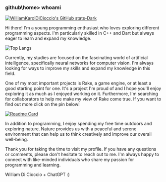 ### github\home> whoami


[![WilliamKarolDiCioccio's GitHub stats-Dark](https://github-readme-stats.vercel.app/api?username=WilliamKarolDiCioccio&show_icons=true&theme=dark)](https://github.com/WilliamKarolDiCioccio)


Hi there! I'm a young programming enthusiast who loves exploring different programming aspects. I'm particularly skilled in C++ and Dart but always eager to learn and expand my knowledge.


![Top Langs](https://github-readme-stats.vercel.app/api/top-langs/?username=WilliamKarolDiCioccio&layout=compact&theme=dark)


Currently, my studies are focused on the fascinating world of artificial intelligence, specifically neural networks for computer vision. I'm always looking for ways to improve my skills and expand my knowledge in this field.

One of my most important projects is Rake, a game engine, or at least a good starting point for one. It's a project I'm proud of and I hope you'll enjoy exploring it as much as I enjoyed working on it. Furthermore, I'm searching for collaborators to help me make my view of Rake come true. If you want to find out more click on the pin below!


[![Readme Card](https://github-readme-stats.vercel.app/api/pin/?username=WilliamKarolDiCioccio&repo=Rake&theme=dark)](https://github.com/WilliamKarolDiCioccio/Rake)


In addition to programming, I enjoy spending my free time outdoors and exploring nature. Nature provides us with a peaceful and serene environment that can help us to think creatively and improve our overall well-being.

Thank you for taking the time to visit my profile. If you have any questions or comments, please don't hesitate to reach out to me. I'm always happy to connect with like-minded individuals who share my passion for programming and learning.

William Di Cioccio + ChatGPT :)
